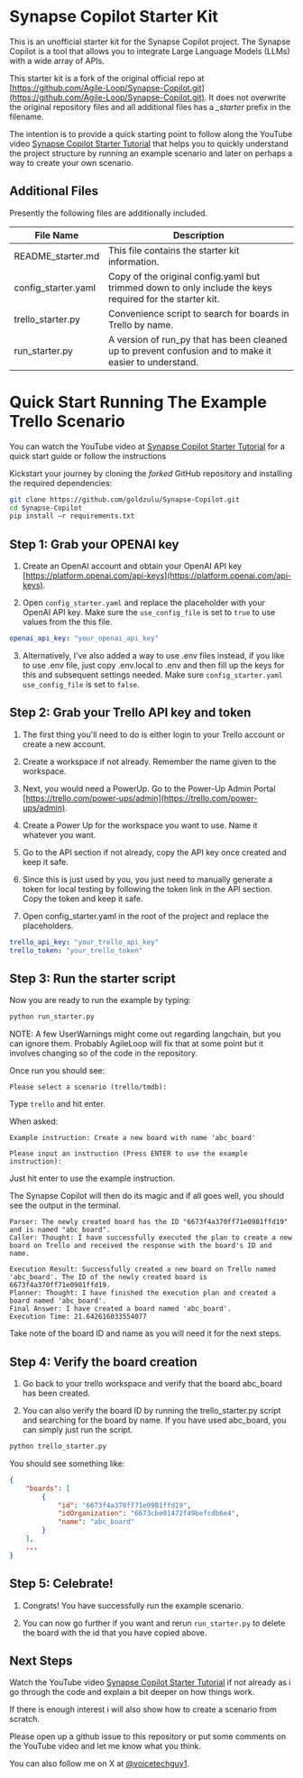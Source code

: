 # **Synapse Copilot Starter Kit**

This is an unofficial starter kit for the Synapse Copilot project. The Synapse Copilot is a tool that allows you to integrate Large Language Models (LLMs) with a wide array of APIs. 

This starter kit is a fork of the original official repo at [https://github.com/Agile-Loop/Synapse-Copilot.git](https://github.com/Agile-Loop/Synapse-Copilot.git). It does not overwrite the original repository files and all additional files has a *_starter* prefix in the filename.

The intention is to provide a quick starting point to follow along the YouTube video [Synapse Copilot Starter Tutorial](https://youtu.be/_ilJAjcGjvM) that helps you to quickly understand the project structure by running an example scenario and later on perhaps a way to create your own scenario.

## **Additional Files**
Presently the following files are additionally included.


| File Name           | Description                                                                                                  |
|---------------------|--------------------------------------------------------------------------------------------------------------|
| README_starter.md   | This file contains the starter kit information.                                                               |
| config_starter.yaml | Copy of the original config.yaml but trimmed down to only include the keys required for the starter kit.    |
| trello_starter.py   | Convenience script to search for boards in Trello by name.                                                    |
| run_starter.py      | A version of run_py that has been cleaned up to prevent confusion and to make it easier to understand.      |

# **Quick Start Running The Example Trello Scenario**

You can watch the YouTube video at [Synapse Copilot Starter Tutorial](https://www.youtube.com/watch?v=3Q6J9Q1Q9ZQ) for a quick start guide or follow the instructions

Kickstart your journey by cloning the *forked* GitHub repository and installing the required dependencies:

```bash
git clone https://github.com/goldzulu/Synapse-Copilot.git
cd Synapse-Copilot
pip install –r requirements.txt
```

## **Step 1: Grab your OPENAI key**

1. Create an OpenAI account and obtain your OpenAI API key [https://platform.openai.com/api-keys](https://platform.openai.com/api-keys).

2. Open ```config_starter.yaml``` and replace the placeholder with your OpenAI API key. Make sure the ```use_config_file``` is set to ```true``` to use values
from the this file. 

```yaml
openai_api_key: "your_openai_api_key"
```

3. Alternatively, I've also added a way to use .env files instead, if you like to use .env file, just copy .env.local to .env and then fill up the keys for this
and subsequent settings needed. Make sure ```config_starter.yaml``` ```use_config_file``` is set to ```false```.

## **Step 2: Grab your Trello API key and token**

1. The first thing you'll need to do is either login to your Trello 
account or create a new account.

2. Create a workspace if not already. Remember the name given to the workspace.

3. Next, you would need a PowerUp. Go to the Power-Up Admin Portal [https://trello.com/power-ups/admin](https://trello.com/power-ups/admin).

4. Create a Power Up for the workspace you want to use. Name it whatever you want.

5. Go to the API section if not already, copy the API key once created and keep it safe.

6. Since this is just used by you, you just need to manually generate a token for local testing by following the token link in the API section. Copy the token and keep it safe.

7. Open config_starter.yaml in the root of the project and replace the placeholders.

```yaml
trello_api_key: "your_trello_api_key"
trello_token: "your_trello_token"
```

## **Step 3: Run the starter script**

Now you are ready to run the example by typing:

```bash
python run_starter.py
```

NOTE: A few UserWarnings might come out regarding langchain, but you can ignore them. Probably AgileLoop will fix that at some point but it involves changing so of the code in the repository.

Once run you should see:

```
Please select a scenario (trello/tmdb):
```

Type ```trello``` and hit enter.

When asked:

```
Example instruction: Create a new board with name 'abc_board'

Please input an instruction (Press ENTER to use the example instruction):
```

Just hit enter to use the example instruction.

The Synapse Copilot will then do its magic and if all goes well, you should see the output in the terminal.

```
Parser: The newly created board has the ID "6673f4a370ff71e0981ffd19" and is named "abc_board".
Caller: Thought: I have successfully executed the plan to create a new board on Trello and received the response with the board's ID and name.

Execution Result: Successfully created a new board on Trello named 'abc_board'. The ID of the newly created board is 6673f4a370ff71e0981ffd19.
Planner: Thought: I have finished the execution plan and created a board named 'abc_board'.
Final Answer: I have created a board named 'abc_board'.
Execution Time: 21.642616033554077
```

Take note of the board ID and name as you will need it for the next steps.

## **Step 4: Verify the board creation**

1. Go back to your trello workspace and verify that the board abc_board has been created.

2. You can also verify the board ID by running the trello_starter.py script and searching for the board by name. If you have used abc_board, you can simply just run the script.

```bash
python trello_starter.py
```

You should see something like:

```json
{
    "boards": [
        {
            "id": "6673f4a370ff71e0981ffd19",
            "idOrganization": "6673cbe01472f49befcdb6e4",
            "name": "abc_board"
        }
    ],
    ...
}
```

## **Step 5: Celebrate!**

1. Congrats! You have successfully run the example scenario.

2. You can now go further if you want and rerun ```run_starter.py``` to delete the board with the id that you have copied above.

## Next Steps

Watch the YouTube video [Synapse Copilot Starter Tutorial](https://youtu.be/_ilJAjcGjvM) if not already as i go through the code and explain a bit deeper on how things work.

If there is enough interest i will also show how to create a scenario from scratch.

Please open up a github issue to this repository or put some comments on the YouTube video and let me know what you think.

You can also follow me on X at [@voicetechguy1](https://x.com/voicetechguy1).